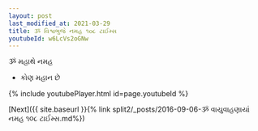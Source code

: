 ```yaml
---
layout: post
last_modified_at: 2021-03-29
title: ૐ વિશ્વભુજે નમહ ૧૦૮ ટાઈમ્સ
youtubeId: w6LcVs2oGNw
---
```

 
 
 ૐ મહાથે નમહ  
 
 -  કોણ મહાન છે 
 
  
 
  
 
 
 
 
 
 


{% include youtubePlayer.html id=page.youtubeId %}
 
[Next]({{ site.baseurl }}{% link  split2/_posts/2016-09-06-ૐ વાયુવાહણાયાં નમહ ૧૦૮ ટાઈમ્સ.md%})
 
